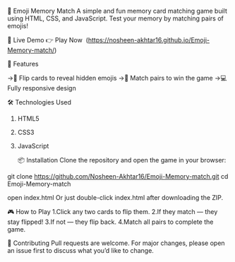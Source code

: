 🧠 Emoji Memory Match
A simple and fun memory card matching game built using HTML, CSS, and JavaScript. Test your memory by matching pairs of emojis!

🚀 Live Demo
👉 Play Now  (https://nosheen-akhtar16.github.io/Emoji-Memory-match/)

📌 Features

->🎴 Flip cards to reveal hidden emojis
->🧠 Match pairs to win the game
->💻 Fully responsive design

🛠️ Technologies Used
1. HTML5
2. CSS3
3. JavaScript

   📦 Installation
Clone the repository and open the game in your browser:

git clone https://github.com/Nosheen-Akhtar16/Emoji-Memory-match.git
cd Emoji-Memory-match

open index.html
Or just double-click index.html after downloading the ZIP.

🎮 How to Play
1.Click any two cards to flip them.
2.If they match — they stay flipped!
3.If not — they flip back.
4.Match all pairs to complete the game.

🤝 Contributing
Pull requests are welcome. For major changes, please open an issue first to discuss what you’d like to change.




